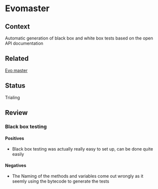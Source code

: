 # Evomaster

## Context
Automatic generation  of black box and white box tests based on the open API documentation

## Related
[Evo master](https://github.com/EMResearch/EvoMaster/tree/master/docs)

## Status
Trialing

## Review

### Black box testing

#### Positives
- Black box testing was actually really easy to set up, can be done quite easily


#### Negatives
- The Naming of the methods and variables come out wrongly as it seemly using the bytecode to generate the tests
